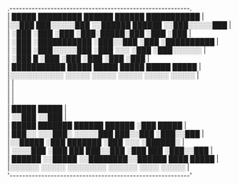 .---------------------------------------------------------.                                                                     
| █████         █████████   ██████   ██████ ███████████   |                                                                     
|░░███         ███░░░░░███ ░░██████ ██████ ░░███░░░░░███  |                                                                     
| ░███        ░███    ░███  ░███░█████░███  ░███    ░███  |                                                                     
| ░███        ░███████████  ░███░░███ ░███  ░██████████   |                                                                     
| ░███        ░███░░░░░███  ░███ ░░░  ░███  ░███░░░░░░    |                                                                     
| ░███      █ ░███    ░███  ░███      ░███  ░███          |                                                                     
| ███████████ █████   █████ █████     █████ █████         |                                                                     
|░░░░░░░░░░░ ░░░░░   ░░░░░ ░░░░░     ░░░░░ ░░░░░          |                                                                     
|                                                         |                                                                     
|                                                         |                                                                     
|                                                         |                                                                     
|          █████                       █████              |                                                                     
|         ░░███                       ░░███               |                                                                     
|  █████  ███████    ██████    ██████  ░███ █████         |                                                                     
| ███░░  ░░░███░    ░░░░░███  ███░░███ ░███░░███          |                                                                     
|░░█████   ░███      ███████ ░███ ░░░  ░██████░           |                                                                     
| ░░░░███  ░███ ███ ███░░███ ░███  ███ ░███░░███          |                                                                     
| ██████   ░░█████ ░░████████░░██████  ████ █████         |                                                                     
|░░░░░░     ░░░░░   ░░░░░░░░  ░░░░░░  ░░░░ ░░░░░          |                                                                     
'---------------------------------------------------------'                                                                     

